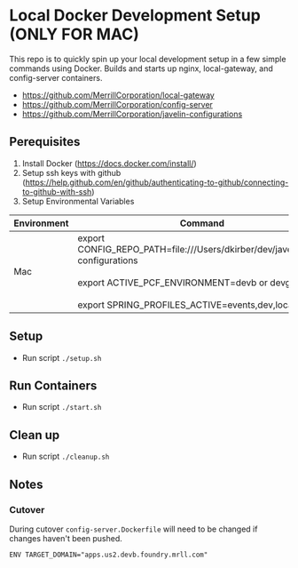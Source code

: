 # Local Docker Development Setup (ONLY FOR MAC)

This repo is to quickly spin up your local development setup in a few simple commands using Docker. Builds and starts up nginx, local-gateway, and config-server containers. 

- https://github.com/MerrillCorporation/local-gateway
- https://github.com/MerrillCorporation/config-server
- https://github.com/MerrillCorporation/javelin-configurations

## Perequisites 

1. Install Docker (https://docs.docker.com/install/)
2. Setup ssh keys with github (https://help.github.com/en/github/authenticating-to-github/connecting-to-github-with-ssh)
3. Setup Environmental Variables 

| Environment | Command  |
| ----------- |----------|
| Mac | export CONFIG_REPO_PATH=file:///Users/dkirber/dev/javelin/ds1-configurations<br/><br/> export ACTIVE_PCF_ENVIRONMENT=devb or devg or dev <br/><br/> export SPRING_PROFILES_ACTIVE=events,dev,local |

## Setup
- Run script `./setup.sh`

## Run Containers
- Run script `./start.sh`

## Clean up
- Run script `./cleanup.sh`

## Notes

### Cutover 

During cutover `config-server.Dockerfile` will need to be changed if changes haven't been pushed. 

`ENV TARGET_DOMAIN="apps.us2.devb.foundry.mrll.com"`